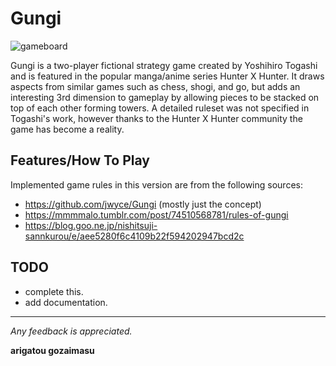 # Gungi

![gameboard](https://i.imgur.com/CkNhrgdl.png)

Gungi is a two-player fictional strategy game created by Yoshihiro Togashi and is featured in the popular manga/anime series Hunter X Hunter. It draws aspects from similar games such as chess, shogi, and go, but adds an interesting 3rd dimension to gameplay by allowing pieces to be stacked on top of each other forming towers. A detailed ruleset was not specified in Togashi's work, however thanks to the Hunter X Hunter community the game has become a reality.

## Features/How To Play

Implemented game rules in this version are from the following sources:
- https://github.com/jwyce/Gungi (mostly just the concept)
- https://mmmmalo.tumblr.com/post/74510568781/rules-of-gungi
- https://blog.goo.ne.jp/nishitsuji-sannkurou/e/aee5280f6c4109b22f594202947bcd2c

## TODO

- complete this.
- add documentation.

---
*Any feedback is appreciated.*

**arigatou gozaimasu**
